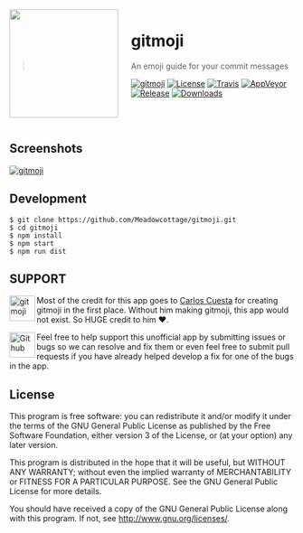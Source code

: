 <img src="https://github.com/Meadowcottage/gitmoji/blob/master/build/icon.png?raw=true" align="left" width="192px" height="192px"/>
<img align="left" width="0" height="192px" hspace="10"/>

# gitmoji
> An emoji guide for your commit messages

[![gitmoji](https://img.shields.io/badge/gitmoji-%20%F0%9F%98%9C%20%F0%9F%98%8D-FFDD67.svg?style=flat-square)](https://gitmoji.carloscuesta.me/) [![License](https://img.shields.io/aur/license/yaourt.svg?style=flat-square&colorB=f44336)](https://github.com/Meadowcottage/gitmoji/blob/master/LICENSE) [![Travis](https://img.shields.io/travis/Meadowcottage/gitmoji/master.svg?style=flat-square)](https://travis-ci.org/Meadowcottage/gitmoji) [![AppVeyor](https://img.shields.io/appveyor/ci/meadowcottage/gitmoji.svg?style=flat-square)](https://ci.appveyor.com/project/Meadowcottage/gitmoji) [![Release](https://img.shields.io/github/release/Meadowcottage/gitmoji.svg?style=flat-square&colorB=2196F3)](https://github.com/Meadowcottage/gitmoji/releases) [![Downloads](https://img.shields.io/github/downloads/Meadowcottage/gitmoji/total.svg?style=flat-square&colorB=FF9800)](https://github.com/Meadowcottage/gitmoji/releases)

</br>
</br>

## Screenshots

[<img alt='gitmoji' src="https://github.com/Meadowcottage/gitmoji/blob/master/build/Screenshot.png?raw=true">](https://github.com/Meadowcottage/gitmoji/releases)

## Development

```
$ git clone https://github.com/Meadowcottage/gitmoji.git
$ cd gitmoji
$ npm install
$ npm start
$ npm run dist
```

## SUPPORT

[<img width='45' height="45" align='left' alt='gitmoji' src="https://github.com/Meadowcottage/gitmoji/blob/master/build/icon.png?raw=true">](https://gitmoji.carloscuesta.me/) Most of the credit for this app goes to [Carlos Cuesta](https://carloscuesta.me/) for creating gitmoji in the first place.
Without him making gitmoji, this app would not exist. So HUGE credit to him ❤️.

[<img width='45' height="45" align='left' alt='Github' src="https://upload.wikimedia.org/wikipedia/commons/9/91/Octicons-mark-github.svg">](https://github.com/Meadowcottage/gitmoji) Feel free to help support this unofficial app by submitting issues or bugs so we can resolve and fix them or even feel free to submit pull requests if you have already helped develop a fix for one of the bugs in the app.

## License

This program is free software: you can redistribute it and/or modify
it under the terms of the GNU General Public License as published by
the Free Software Foundation, either version 3 of the License, or
(at your option) any later version.

This program is distributed in the hope that it will be useful,
but WITHOUT ANY WARRANTY; without even the implied warranty of
MERCHANTABILITY or FITNESS FOR A PARTICULAR PURPOSE.  See the
GNU General Public License for more details.

You should have received a copy of the GNU General Public License
along with this program.  If not, see <http://www.gnu.org/licenses/>.

